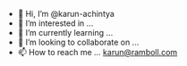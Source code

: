 - 👋 Hi, I’m @karun-achintya
- 👀 I’m interested in ...
- 🌱 I’m currently learning ...
- 💞️ I’m looking to collaborate on ...
- 📫 How to reach me ... karun@ramboll.com

<!---
karun-achintya/karun-achintya is a ✨ special ✨ repository because its `README.md` (this file) appears on your GitHub profile.
You can click the Preview link to take a look at your changes.
--->
